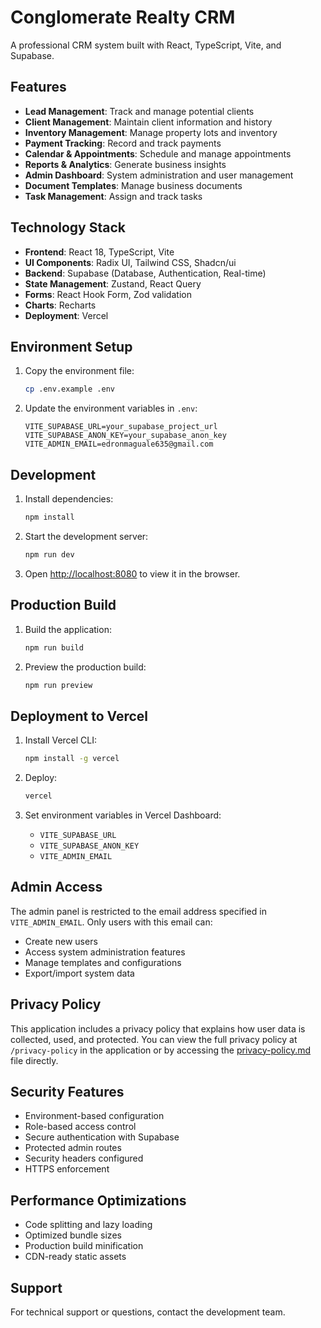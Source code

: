 # Conglomerate Realty CRM

A professional CRM system built with React, TypeScript, Vite, and Supabase.

## Features

- **Lead Management**: Track and manage potential clients
- **Client Management**: Maintain client information and history
- **Inventory Management**: Manage property lots and inventory
- **Payment Tracking**: Record and track payments
- **Calendar & Appointments**: Schedule and manage appointments
- **Reports & Analytics**: Generate business insights
- **Admin Dashboard**: System administration and user management
- **Document Templates**: Manage business documents
- **Task Management**: Assign and track tasks

## Technology Stack

- **Frontend**: React 18, TypeScript, Vite
- **UI Components**: Radix UI, Tailwind CSS, Shadcn/ui
- **Backend**: Supabase (Database, Authentication, Real-time)
- **State Management**: Zustand, React Query
- **Forms**: React Hook Form, Zod validation
- **Charts**: Recharts
- **Deployment**: Vercel

## Environment Setup

1. Copy the environment file:
   ```bash
   cp .env.example .env
   ```

2. Update the environment variables in `.env`:
   ```env
   VITE_SUPABASE_URL=your_supabase_project_url
   VITE_SUPABASE_ANON_KEY=your_supabase_anon_key
   VITE_ADMIN_EMAIL=edronmaguale635@gmail.com
   ```

## Development

1. Install dependencies:
   ```bash
   npm install
   ```

2. Start the development server:
   ```bash
   npm run dev
   ```

3. Open [http://localhost:8080](http://localhost:8080) to view it in the browser.

## Production Build

1. Build the application:
   ```bash
   npm run build
   ```

2. Preview the production build:
   ```bash
   npm run preview
   ```

## Deployment to Vercel

1. Install Vercel CLI:
   ```bash
   npm install -g vercel
   ```

2. Deploy:
   ```bash
   vercel
   ```

3. Set environment variables in Vercel Dashboard:
   - `VITE_SUPABASE_URL`
   - `VITE_SUPABASE_ANON_KEY`
   - `VITE_ADMIN_EMAIL`

## Admin Access

The admin panel is restricted to the email address specified in `VITE_ADMIN_EMAIL`. Only users with this email can:
- Create new users
- Access system administration features
- Manage templates and configurations
- Export/import system data

## Privacy Policy

This application includes a privacy policy that explains how user data is collected, used, and protected. You can view the full privacy policy at `/privacy-policy` in the application or by accessing the [privacy-policy.md](public/privacy-policy.md) file directly.

## Security Features

- Environment-based configuration
- Role-based access control
- Secure authentication with Supabase
- Protected admin routes
- Security headers configured
- HTTPS enforcement

## Performance Optimizations

- Code splitting and lazy loading
- Optimized bundle sizes
- Production build minification
- CDN-ready static assets

## Support

For technical support or questions, contact the development team.